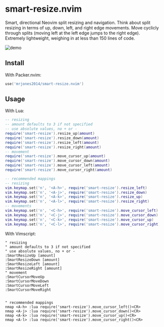 # smart-resize.nvim

Smart, directional Neovim split resizing and navigation. Think about split resizing in terms of up, down, left, and right edge movements.
Move cyclicly through splits (moving left at the left edge jumps to the right edge). Extremely lightweight, weighing in at less than 150 lines of code.

![demo](./demo.gif)

## Install

With Packer.nvim:

```lua
use('mrjones2014/smart-resize.nvim')
```

## Usage

With Lua:

```lua
-- resizing
-- amount defaults to 3 if not specified
-- use absolute values, no + or -
require('smart-resize').resize_up(amount)
require('smart-resize').resize_down(amount)
require('smart-resize').resize_left(amount)
require('smart-resize').resize_right(amount)
-- movement
require('smart-resize').move_cursor_up(amount)
require('smart-resize').move_cursor_down(amount)
require('smart-resize').move_cursor_left(amount)
require('smart-resize').move_cursor_right(amount)

-- recommended mappings
-- resizing
vim.keymap.set('n', '<A-h>', require('smart-resize').resize_left)
vim.keymap.set('n', '<A-j>', require('smart-resize').resize_down)
vim.keymap.set('n', '<A-k>', require('smart-resize').resize_up)
vim.keymap.set('n', '<A-l>', require('smart-resize').resize_right)
-- movements
vim.keymap.set('n', '<C-h>', require('smart-resize').move_cursor_left)
vim.keymap.set('n', '<C-j>', require('smart-resize').move_cursor_down)
vim.keymap.set('n', '<C-k>', require('smart-resize').move_cursor_up)
vim.keymap.set('n', '<C-l>', require('smart-resize').move_cursor_right)
```

With Vimscript:

```VimL
" resizing
" amount defaults to 3 if not specified
" use absolute values, no + or -
:SmartResizeUp [amount]
:SmartResizeDown [amount]
:SmartResizeLeft [amount]
:SmartResizeRight [amount]
" movement
:SmartCursorMoveUp
:SmartCursorMoveDown
:SmartCursorMoveLeft
:SmartCursorMoveRight


" recommended mappings
nmap <A-h> :lua require('smart-resize').move_cursor_left()<CR>
nmap <A-j> :lua require('smart-resize').move_cursor_down()<CR>
nmap <A-k> :lua require('smart-resize').move_cursor_up()<CR>
nmap <A-l> :lua require('smart-resize').move_cursor_right()<CR>
```
